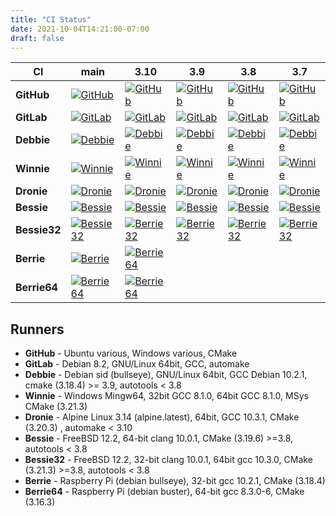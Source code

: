 ```yaml
---
title: "CI Status"
date: 2021-10-04T14:21:00-07:00
draft: false
---
```


| CI     | main   | 3.10   | 3.9    | 3.8    | 3.7    |
| ------ | ------ | ------ | ------ | ------ | ------ |
| **GitHub** | [![GitHub](https://github.com/libgeos/geos/workflows/CI/badge.svg?branch=main)](https://github.com/libgeos/geos/actions?query=workflow%3ACI+branch%3Amain) | [![GitHub](https://github.com/libgeos/geos/workflows/CI/badge.svg?branch=3.10)](https://github.com/libgeos/geos/actions?query=branch%3A3.10) | [![GitHub](https://github.com/libgeos/geos/workflows/CI/badge.svg?branch=3.9)](https://github.com/libgeos/geos/actions?query=branch%3A3.9)| [![GitHub](https://github.com/libgeos/geos/workflows/CI/badge.svg?branch=3.8)](https://github.com/libgeos/geos/actions?query=branch%3A3.8)| [![GitHub](https://github.com/libgeos/geos/workflows/CI/badge.svg?branch=3.7)](https://github.com/libgeos/geos/actions?query=branch%3A3.7) |
| **GitLab**  | [![GitLab](https://gitlab.com/geos/libgeos/badges/main/pipeline.svg)](https://gitlab.com/geos/libgeos/commits/main) | [![GitLab](https://gitlab.com/geos/libgeos/badges/3.10/pipeline.svg)](https://gitlab.com/geos/libgeos/commits/3.10)| [![GitLab](https://gitlab.com/geos/libgeos/badges/3.9/pipeline.svg)](https://gitlab.com/geos/libgeos/commits/3.9)| [![GitLab](https://gitlab.com/geos/libgeos/badges/3.8/pipeline.svg)](https://gitlab.com/geos/libgeos/commits/3.8) | [![GitLab](https://gitlab.com/geos/libgeos/badges/3.7/pipeline.svg)](https://gitlab.com/geos/libgeos/commits/3.7) |
| **Debbie** | [![Debbie](https://debbie.postgis.net/buildStatus/icon?job=GEOS_Master)](https://debbie.postgis.net/view/GEOS/job/GEOS_Master/)| [![Debbie](https://debbie.postgis.net/buildStatus/icon?job=GEOS_Branch_3.10)](https://debbie.postgis.net/view/job/GEOS_Branch_3.10/)| [![Debbie](https://debbie.postgis.net/buildStatus/icon?job=GEOS_Branch_3.9)](https://debbie.postgis.net/view/job/GEOS_Branch_3.9/)| [![Debbie](https://debbie.postgis.net/buildStatus/icon?job=GEOS_Branch_3.8)](https://debbie.postgis.net/view/job/GEOS_Branch_3.8/)| [![Debbie](https://debbie.postgis.net/buildStatus/icon?job=GEOS_Branch_3.7)](https://debbie.postgis.net/view/job/GEOS_Branch_3.7/)|
| **Winnie** | [![Winnie](https://winnie.postgis.net:444/view/GEOS/job/GEOS_Master/badge/icon)](https://winnie.postgis.net:444/view/GEOS/job/GEOS_Master/) | [![Winnie](https://winnie.postgis.net:444/view/GEOS/job/GEOS_Branch_3.10/badge/icon)](https://winnie.postgis.net:444/view/GEOS/job/GEOS_Branch_3.10/) | [![Winnie](https://winnie.postgis.net:444/view/GEOS/job/GEOS_Branch_3.9/badge/icon)](https://winnie.postgis.net:444/view/GEOS/job/GEOS_Branch_3.9/) | [![Winnie](https://winnie.postgis.net:444/view/GEOS/job/GEOS_Branch_3.8/badge/icon)](https://winnie.postgis.net:444/view/GEOS/job/GEOS_Branch_3.8/) | [![Winnie](https://winnie.postgis.net:444/view/GEOS/job/GEOS_Branch_3.7/badge/icon)](https://winnie.postgis.net:444/view/GEOS/job/GEOS_Branch_3.7/) |
| **Dronie** | [![Dronie](https://dronie.osgeo.org/api/badges/geos/geos/status.svg?ref=refs/heads/main)](https://dronie.osgeo.org/geos/geos?ref=refs/heads/main) | [![Dronie](https://dronie.osgeo.org/api/badges/geos/geos/status.svg?ref=refs/heads/3.10)](https://dronie.osgeo.org/geos/geos?refs/heads/3.10) | [![Dronie](https://dronie.osgeo.org/api/badges/geos/geos/status.svg?ref=refs/heads/3.9)](https://dronie.osgeo.org/geos/geos?refs/heads/3.9) | [![Dronie](https://dronie.osgeo.org/api/badges/geos/geos/status.svg?ref=refs/heads/3.8)](https://dronie.osgeo.org/geos/geos?refs/heads/3.8) | [![Dronie](https://dronie.osgeo.org/api/badges/geos/geos/status.svg?ref=refs/heads/3.7)](https://dronie.osgeo.org/geos/geos?refs/heads/3.7) |
| **Bessie** | [![Bessie](https://debbie.postgis.net/buildStatus/icon?job=GEOS_Worker_Run/label=bessie&BRANCH=main)](https://debbie.postgis.net/view/GEOS/job/GEOS_Worker_Run/label=bessie) | [![Bessie](https://debbie.postgis.net/buildStatus/icon?job=GEOS_Worker_Run/label=bessie&build=last:${params.reference=refs/heads/3.10})](https://debbie.postgis.net/view/GEOS/job/GEOS_Worker_Run/label=bessie)| [![Bessie](https://debbie.postgis.net/buildStatus/icon?job=GEOS_Worker_Run/label=bessie&build=last:${params.reference=refs/heads/3.9})](https://debbie.postgis.net/view/GEOS/job/GEOS_Worker_Run/label=bessie)| [![Bessie](https://debbie.postgis.net/buildStatus/icon?job=GEOS_Worker_Run/label=bessie&build=last:${params.reference=refs/heads/3.8})](https://debbie.postgis.net/view/GEOS/job/GEOS_Worker_Run/label=bessie)| [![Bessie](https://debbie.postgis.net/buildStatus/icon?job=GEOS_Worker_Run/label=bessie&build=last:${params.reference=refs/heads/3.7})](https://debbie.postgis.net/view/GEOS/job/GEOS_Worker_Run/label=bessie)|
| **Bessie32** | [![Bessie32](https://debbie.postgis.net/buildStatus/icon?job=GEOS_Worker_Run/label=bessie32&BRANCH=main)](https://debbie.postgis.net/view/GEOS/job/GEOS_Worker_Run/label=bessie32) |[![Berrie32](https://debbie.postgis.net/buildStatus/icon?job=GEOS_Worker_Run/label=bessie32&build=last:${params.reference=refs/heads/3.10})](https://debbie.postgis.net/view/GEOS/job/GEOS_Worker_Run/label=bessie32) | [![Berrie32](https://debbie.postgis.net/buildStatus/icon?job=GEOS_Worker_Run/label=bessie32&build=last:${params.reference=refs/heads/3.9})](https://debbie.postgis.net/view/GEOS/job/GEOS_Worker_Run/label=bessie32)| [![Berrie32](https://debbie.postgis.net/buildStatus/icon?job=GEOS_Worker_Run/label=bessie32&build=last:${params.reference=refs/heads/3.8})](https://debbie.postgis.net/view/GEOS/job/GEOS_Worker_Run/label=bessie32)| [![Berrie32](https://debbie.postgis.net/buildStatus/icon?job=GEOS_Worker_Run/label=bessie32&build=last:${params.reference=refs/heads/3.7})](https://debbie.postgis.net/view/GEOS/job/GEOS_Worker_Run/label=bessie32) |
| **Berrie** | [![Berrie](https://debbie.postgis.net/buildStatus/icon?job=GEOS_Worker_Run/label=berrie&BRANCH=main)](https://debbie.postgis.net/view/GEOS/job/GEOS_Worker_Run/label=berrie) |[![Berrie64](https://debbie.postgis.net/buildStatus/icon?job=GEOS_Worker_Run/label=berrie&build=last:${params.reference=refs/heads/3.10})](https://debbie.postgis.net/view/GEOS/job/GEOS_Worker_Run/label=berrie) | | | |
| **Berrie64** | [![Berrie64](https://debbie.postgis.net/buildStatus/icon?job=GEOS_Worker_Run/label=berrie64&BRANCH=main)](https://debbie.postgis.net/view/GEOS/job/GEOS_Worker_Run/label=berrie64)  | [![Berrie64](https://debbie.postgis.net/buildStatus/icon?job=GEOS_Worker_Run/label=berrie64&build=last:${params.reference=refs/heads/3.10})](https://debbie.postgis.net/view/GEOS/job/GEOS_Worker_Run/label=berrie64)| |



## Runners

* **GitHub** - Ubuntu various, Windows various, CMake
* **GitLab** - Debian 8.2, GNU/Linux 64bit, GCC, automake
* **Debbie** - Debian sid (bullseye), GNU/Linux 64bit, GCC Debian 10.2.1, cmake (3.18.4) >= 3.9, autotools < 3.8
* **Winnie** - Windows Mingw64, 32bit GCC 8.1.0, 64bit GCC 8.1.0, MSys CMake (3.21.3)
* **Dronie** - Alpine Linux 3.14 (alpine.latest), 64bit, GCC 10.3.1, CMake (3.20.3) ,  automake < 3.10
* **Bessie** - FreeBSD 12.2, 64-bit clang 10.0.1, CMake (3.19.6) >=3.8, autotools < 3.8
* **Bessie32** - FreeBSD 12.2, 32-bit clang 10.0.1, 64bit gcc 10.3.0, CMake (3.21.3) >=3.8, autotools < 3.8
* **Berrie** - Raspberry Pi (debian bullseye), 32-bit gcc 10.2.1,  CMake (3.18.4)
* **Berrie64** - Raspberry Pi (debian buster), 64-bit gcc 8.3.0-6,  CMake (3.16.3)
